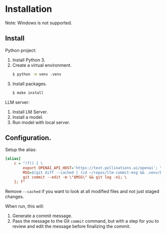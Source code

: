 # Installation

Note: Windows is not supported.

## Install

Python project:

1. Install Python 3.
1. Create a virtual environment.
    ```sh
    $ python -m venv .venv
    ```
1. Install packages.
    ```sh
    $ make install
    ```

LLM server:

1. Install LM Server.
1. Install a model.
1. Run model with local server.

## Configuration.

Setup the alias:

```ini
[alias]
	c = "!f() { \
		export OPENAI_API_HOST='https://text.pollinations.ai/openai'; \
		MSG=$(git diff --cached | (cd ~/repos/llm-commit-msg && .venv/bin/python -m commitmsg)); \
		git commit --edit -m \"$MSG\" && git log -n1; \
	}; f"
```

Remove `--cached` if you want to look at all modified files and not just staged changes.

When run, this will:

1. Generate a commit message.
1. Pass the message to the Git `commit` command, but with a step for you to review and edit the message before finalizing the commit.
